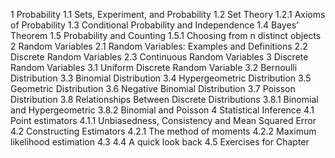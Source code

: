 1 Probability
    1.1 Sets, Experiment, and Probability 
    1.2 Set Theory 
        1.2.1 Axioms of Probability 
    1.3 Conditional Probability and Independence 
    1.4 Bayes’ Theorem 
    1.5 Probability and Counting 
        1.5.1 Choosing from n distinct objects 
2 Random Variables
    2.1 Random Variables: Examples and Definitions 
    2.2 Discrete Random Variables 
    2.3 Continuous Random Variables 
3 Discrete Random Variables
    3.1 Uniform Discrete Random Variable 
    3.2 Bernoulli Distribution 
    3.3 Binomial Distribution 
    3.4 Hypergeometric Distribution 
    3.5 Geometric Distribution 
    3.6 Negative Binomial Distribution 
    3.7 Poisson Distribution 
    3.8 Relationships Between Discrete Distributions 
        3.8.1 Binomial and Hypergeometric 
        3.8.2 Binomial and Poisson 
4 Statistical Inference 
    4.1 Point estimators 
        4.1.1 Unbiasedness, Consistency and Mean Squared Error 
    4.2 Constructing Estimators 
        4.2.1 The method of moments
        4.2.2 Maximum likelihood estimation 
    4.3
    4.4 A quick look back
    4.5 Exercises for Chapter 